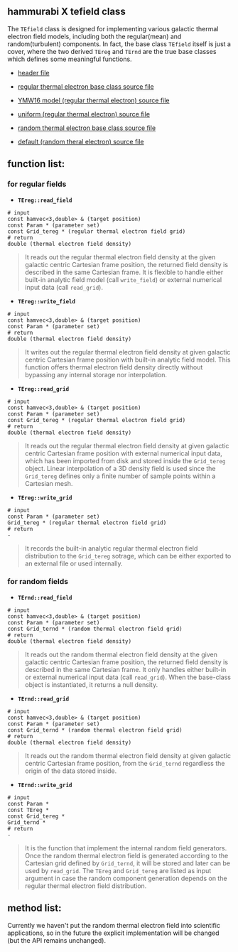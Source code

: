 ## hammurabi X tefield class

The ``TEfield`` class is designed for implementing various galactic thermal electron field models,
including both the regular(mean) and random(turbulent) components.
In fact, the base class ``TEfield`` itself is just a cover, where the two derived ``TEreg`` and ``TErnd`` are the true base classes which defines some meaningful functions.

- [header file](https://github.com/hammurabi-dev/hammurabiX/tree/master/include/tefield.h)

- [regular thermal electron base class source file](https://github.com/hammurabi-dev/hammurabiX/tree/master/source/field/te/tereg.cc)
- [YMW16 model (regular thermal electron) source file](https://github.com/hammurabi-dev/hammurabiX/tree/master/source/field/te/tereg_ymw16.cc)
- [uniform (regular thermal electron) source file](https://github.com/hammurabi-dev/hammurabiX/tree/master/source/field/te/tereg_unif.cc)
- [random thermal electron base class source file](https://github.com/hammurabi-dev/hammurabiX/tree/master/source/field/te/ternd.cc)
- [default (random theral electron) source file](https://github.com/hammurabi-dev/hammurabiX/tree/master/source/field/te/ternd_dft.cc)

## function list:

### for regular fields

- **``TEreg::read_field``**
```
# input
const hamvec<3,double> & (target position)
const Param * (parameter set)
const Grid_tereg * (regular thermal electron field grid)
# return
double (thermal electron field density)
```
> It reads out the regular thermal electron field density at the given galactic centric Cartesian frame position, the returned field density is described in the same Cartesian frame. It is flexible to handle either built-in analytic field model (call ``write_field``) or external numerical input data (call ``read_grid``).

- **``TEreg::write_field``**
```
# input
const hamvec<3,double> & (target position)
const Param * (parameter set)
# return
double (thermal electron field density)
```
> It writes out the regular thermal electron field density at given galactic centric Cartesian frame position with built-in analytic field model. This function offers thermal electron field density directly without bypassing any internal storage nor interpolation.

- **``TEreg::read_grid``**
```
# input
const hamvec<3,double> & (target position)
const Param * (parameter set)
const Grid_tereg * (regular thermal electron field grid)
# return
double (thermal electron field density)
```
> It reads out the regular thermal electron field density at given galactic centric Cartesian frame position with external numerical input data, which has been imported from disk and stored inside the ``Grid_tereg`` object. Linear interpolation of a 3D density field is used since the ``Grid_tereg`` defines only a finite number of sample points within a Cartesian mesh.

- **``TEreg::write_grid``**
```
# input
const Param * (parameter set)
Grid_tereg * (regular thermal electron field grid)
# return
-
```
> It records the built-in analytic regular thermal electron field distribution to the ``Grid_tereg`` sotrage, which can be either exported to an external file or used internally.

### for random fields

- **``TErnd::read_field``**
```
# input
const hamvec<3,double> & (target position)
const Param * (parameter set)
const Grid_ternd * (random thermal electron field grid)
# return
double (thermal electron field density)
```
> It reads out the random thermal electron field density at the given galactic centric Cartesian frame position, the returned field density is described in the same Cartesian frame. It only handles either built-in or external numerical input data (call ``read_grid``). When the base-class object is instantiated, it returns a null density.

- **``TErnd::read_grid``**
```
# input
const hamvec<3,double> & (target position)
const Param * (parameter set)
const Grid_ternd * (random thermal electron field grid)
# return
double (thermal electron field density)
```
> It reads out the random thermal electron field density at given galactic centric Cartesian frame position, from the ``Grid_ternd`` regardless the origin of the data stored inside.

- **``TErnd::write_grid``**
```
# input
const Param *
const TEreg *
const Grid_tereg *
Grid_ternd *
# return
-
```
> It is the function that implement the internal random field generators. Once the random thermal electron field is generated according to the Cartesian grid defined by ``Grid_ternd``, it will be stored and later can be used by ``read_grid``. The ``TEreg`` and ``Grid_tereg`` are listed as input argument in case the random component generation depends on the regular thermal electron field distribution.

## method list:

Currently we haven't put the random thermal electron field into scientific applications, so in the future the explicit implementation will be changed (but the API remains unchanged).
